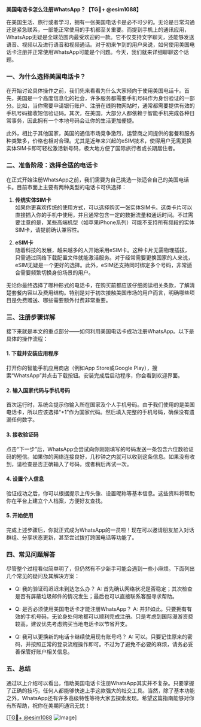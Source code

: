 **美国电话卡怎么注册WhatsApp？【TG💪+ @esim1088】**

在美国生活、旅行或者学习，拥有一张美国电话卡是必不可少的。无论是日常沟通还是紧急联系，一部能正常使用的手机都至关重要。而提到手机上的通讯应用，WhatsApp无疑是全球范围内最受欢迎的一款。它不仅支持文字聊天，还能够发送语音、视频以及进行语音和视频通话。对于初来乍到的用户来说，如何使用美国电话卡注册并正常使用WhatsApp可能是个问题。今天，我们就来详细聊聊这个话题。

### 一、为什么选择美国电话卡？

在开始讨论具体操作之前，我们先来看看为什么大家倾向于使用美国电话卡。首先，美国是一个高度信息化的社会，许多服务都需要手机号码作为身份验证的一部分。比如，当你需要申请银行账户、注册在线购物网站时，通常都需要提供有效的手机号码接收短信验证码。其次，在美国，大部分人都依赖于智能手机完成各种日常事务，因此拥有一个本地号码会让你的生活更加便捷。

此外，相比于其他国家，美国的通信市场竞争激烈，运营商之间提供的套餐和服务种类繁多，价格也相对合理。尤其是近年来兴起的eSIM技术，使得用户无需更换实体SIM卡即可轻松激活新号码，极大地方便了国际旅行者或长期居住者。

### 二、准备阶段：选择合适的电话卡

在正式开始注册WhatsApp之前，我们需要为自己挑选一张适合自己的美国电话卡。目前市面上主要有两种类型的电话卡可供选择：

1. **传统实体SIM卡**  
   如果你更喜欢传统的使用方式，可以选择购买一张实体SIM卡。这类卡片可以直接插入你的手机中使用，并且通常包含一定的数据流量和通话时间。不过需要注意的是，某些高端机型（如苹果iPhone系列）可能不支持所有频段的实体SIM卡，请提前确认兼容性。

2. **eSIM卡**  
   随着科技的发展，越来越多的人开始采用eSIM卡。这种卡片无需物理插拔，只需通过网络下载配置文件就能激活服务。对于经常需要更换国家的人来说，eSIM无疑是一个更好的选择。此外，eSIM还支持同时绑定多个号码，非常适合需要频繁切换身份场景的用户。

无论你最终选择了哪种形式的电话卡，在购买前都应该仔细阅读相关条款，了解清楚套餐内容以及费用结构。特别是对于初次接触美国市场的用户而言，明确哪些项目是免费赠送、哪些需要额外付费非常重要。

### 三、注册步骤详解

接下来就是本文的重点部分——如何利用美国电话卡成功注册WhatsApp。以下是具体的操作流程：

#### 1. 下载并安装应用程序
打开你的智能手机应用商店（例如App Store或Google Play），搜索“WhatsApp”并点击下载按钮。安装完成后启动程序，你会看到欢迎界面。

#### 2. 输入国家代码与手机号码
首次运行时，系统会提示你输入所在国家及个人手机号码。由于我们使用的是美国电话卡，所以应该选择“+1”作为国家代码。然后填入完整的手机号码，确保没有遗漏任何数字。

#### 3. 接收验证码
点击“下一步”后，WhatsApp会尝试向你刚刚填写的号码发送一条包含六位数验证码的短信。如果你的网络连接良好，几秒钟之内就可以收到这条信息。如果没有收到，请检查是否正确输入了号码，或者稍后再试一次。

#### 4. 设置个人信息
验证成功之后，你可以根据提示上传头像、设置昵称等基本信息。这些资料将帮助你在平台上建立个人档案，方便好友查找。

#### 5. 开始使用
完成上述步骤后，你就正式成为WhatsApp的一员啦！现在可以邀请朋友加入对话群组、分享状态更新，甚至尝试拨打跨国电话等功能了。

### 四、常见问题解答

尽管整个过程看似简单明了，但仍然有不少新手可能会遇到一些小麻烦。下面列出几个常见的疑问及其解决方案：

- Q: 我的验证码迟迟未到达怎么办？
  A: 首先确认网络状况是否稳定；其次检查是否有屏蔽垃圾邮件的情况发生；最后也可以直接联系客服寻求帮助。

- Q: 是否必须使用美国电话卡才能注册WhatsApp？
  A: 并非如此。只要拥有有效的手机号码，无论身处何地都可以顺利完成注册。只是考虑到国际漫游资费较高，建议优先考虑购买当地电话卡以节省开支。

- Q: 我可以更换新的电话卡继续使用现有账号吗？
  A: 可以。只要记住原来的密码，并按照正常的登录流程操作即可。不过为了避免不必要的麻烦，请务必妥善保管好账户相关信息。

### 五、总结

通过以上介绍可以看出，借助美国电话卡注册WhatsApp其实并不复杂。只要掌握了正确的技巧，任何人都能够快速上手这款强大的社交工具。当然，除了基本功能之外，WhatsApp还有许多高级特性等待大家去探索发现。希望这篇指南能够对你有所帮助，祝你在美期间通讯无忧！

[[TG💪+ @esim1088](https://t.me/s/esim1088) ![Image](https://i.postimg.cc/4NQfJmqS/Snipaste-2025-05-13-00-14-12.png)]